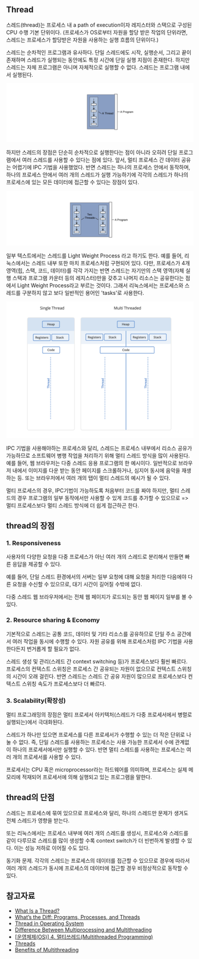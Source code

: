 ## Thread

스레드(thread)는 프로세스 내 a path of execution이자 레지스터와 스택으로 구성된 CPU 수행 기본 단위이다. (프로세스가 OS로부터 자원을 할당 받은 작업의 단위라면, 스레드는 프로세스가 할당받은 자원을 사용하는 실행 흐름의 단위이다.)

스레드는 순차적인 프로그램과 유사하다. 단일 스레드에도 시작, 실행순서, 그리고 끝이 존재하며 스레드가 실행되는 동안에도 특정 시간에 단일 실행 지점이 존재한다. 하지만 스레드는 자체 프로그램은 아니며 자체적으로 실행할 수 없다. 스레드는 프로그램 내에서 실행된다.

![Alt text](image.png)

하지만 스레드의 장점은 단순히 순차적으로 실행한다는 점이 아니라 오히려 단일 프로그램에서 여러 스레드를 사용할 수 있다는 점에 있다. 앞서, 멀티 프로세스 간 데이터 공유는 어렵기에 IPC 기법을 사용했었다. 반면 스레드는 하나의 프로세스 안에서 동작하며, 하나의 프로세스 안에서 여러 개의 스레드가 실행 가능하기에 각각의 스레드가 하나의 프로세스에 있는 모든 데이터에 접근할 수 있다는 장점이 있다.

![Alt text](image-1.png)

일부 텍스트에서는 스레드를 Light Weight Process 라고 하기도 한다. 예를 들어, 리눅스에서는 스레드 내부 또한 마치 프로세스처럼 구현되어 있다. 다만, 프로세스가 4개 영역(힙, 스택, 코드, 데이터)를 각각 가지는 반면 스레드는 자기만의 스택 영역(자체 실행 스택과 프로그램 카운터 등의 레지스터)만을 갖추고 나머지 리소스는 공유한다는 점에서 Light Weight Process라고 부르는 것이다. 그래서 리눅스에서는 프로세스와 스레드를 구분하지 않고 보다 일반적인 용어인 'tasks'로 사용한다.

![Alt text](image-2.png)

IPC 기법을 사용해야하는 프로세스와 달리, 스레드는 프로세스 내부에서 리소스 공유가 가능하므로 소프트웨어 병행 작업을 처리하기 위해 멀티 스레드 방식을 많이 사용된다. 예를 들어, 웹 브라우저는 다중 스레드 응용 프로그램의 한 예시이다. 일반적으로 브라우저 내에서 이미지를 다운 받는 동안 페이지를 스크롤하거나, 심지어 동시에 음악을 재생하는 등. 또는 브라우저에서 여러 개의 탭이 멀티 스레드의 예시가 될 수 있다.

멀티 프로세스의 경우, IPC기법이 가능하도록 처음부터 코드를 짜야 하지만, 멀티 스레드의 경우 프로그램의 일부 동작에서만 사용할 수 있게 코드를 추가할 수 있으므로 => 멀티 프로세스보다 멀티 스레드 방식에 더 쉽게 접근하곤 한다.

## thread의 장점

### 1. Responsiveness

사용자의 다양한 요청을 다중 프로세스가 아닌 여러 개의 스레드로 분리해서 만들면 빠른 응답을 제공할 수 있다.

예를 들어, 단일 스레드 환경에서의 서버는 일부 요청에 대해 요청을 처리한 다음에야 다른 요청을 수신할 수 있으므로, 대기 시간이 길어질 수밖에 없다.

다중 스레드 웹 브라우저에서는 전체 웹 페이지가 로드되는 동안 웹 페이지 일부를 볼 수 있다.

### 2. Resource sharing & Economy

기본적으로 스레드는 공통 코드, 데이터 및 기타 리소스를 공유하므로 단일 주소 공간에서 여러 작업을 동시에 수행할 수 있다. 자원 공유를 위해 프로세스처럼 IPC 기법을 사용한다든지 번거롭게 할 필요가 없다.

스레드 생성 및 관리(스레드 간 context switching 등)가 프로세스보다 훨씬 빠르다. 프로세스의 컨텍스트 스위칭은 프로세스 간 공유되는 자원이 없으므로 컨텍스트 스위칭의 시간이 오래 걸린다. 반면 스레드는 스레드 간 공유 자원이 많으므로 프로세스보다 컨텍스트 스위칭 속도가 프로세스보다 더 빠르다.

### 3. Scalability(확장성)

멀티 프로그래밍의 장점은 멀티 프로세서 아키텍처(스레드가 다중 프로세서에서 병렬로 실행되는)에서 극대화된다.

스레드가 하나만 있으면 프로세스를 다른 프로세서가 수행할 수 있는 더 작은 단위로 나눌 수 없다. 즉, 단일 스레드를 사용하는 프로세스는 사용 가능한 프로세서 수에 관계없이 하나의 프로세서에서만 실행할 수 있다. 반면 멀티 스레드를 사용하는 프로세스는 여러 개의 프로세서를 사용할 수 있다.

프로세서는 CPU 혹은 microprocessor라는 하드웨어를 의미하며, 프로세스는 실제 메모리에 적재되어 프로세서에 의해 실행되고 있는 프로그램을 말한다.

## thread의 단점

스레드는 프로세스에 묶여 있으므로 프로세스와 달리, 하나의 스레드만 문제가 생겨도 전체 스레드가 영향을 받는다.

또는 리눅스에서는 프로세스 내부에 여러 개의 스레드를 생성시, 프로세스와 스레드를 같이 다루므로 스레드를 많이 생성할 수록 context switch가 더 빈번하게 발생할 수 있다. 이는 성능 저하로 이어질 수도 있다.

동기화 문제. 각각의 스레드는 프로세스의 데이터를 접근할 수 있으므로 경우에 따라서 여러 개의 스레드가 동시에 프로세스의 데이터에 접근할 경우 비정상적으로 동작할 수 있다.

## 참고자료

- [What Is a Thread?](https://www.iitk.ac.in/esc101/05Aug/tutorial/essential/threads/definition.html)
- [What’s the Diff: Programs, Processes, and Threads](https://www.backblaze.com/blog/whats-the-diff-programs-processes-and-threads/)
- [Thread in Operating System](https://www.geeksforgeeks.org/thread-in-operating-system/?ref=lbp)
- [Difference Between Multiprocessing and Multithreading](https://techdifferences.com/difference-between-multiprocessing-and-multithreading.html)
- [[운영체제(OS)] 4. 멀티쓰레드(Multithreaded Programming)](https://rebro.kr/174)
- [Threads](https://www.cs.uic.edu/~jbell/CourseNotes/OperatingSystems/4_Threads.html)
- [Benefits of Multithreading](https://eng.libretexts.org/Courses/Delta_College/Operating_System%3A_The_Basics/04%3A_Threads/4.4%3A_Benefits_of_Multithreading)
